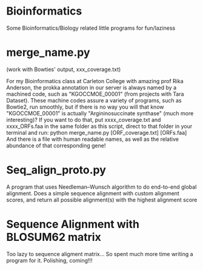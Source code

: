 # Bioinformatics
Some Bioinformatics/Biology related little programs for fun/laziness

# merge_name.py 
(work with Bowties' output, xxx_coverage.txt)

For my Bioinformatics class at Carleton College with amazing prof Rika Anderson, the prokka annotation in our server is always named by a machined code, such as "KGOCCMOE_00001" (from projects with Tara Dataset). These machine codes assure a variety of programs, such as Bowtie2, run smoothly, but if there is no way you will that know "KGOCCMOE_00001" is actually "Argininosuccinate synthase" (much more interesting)?
If you want to do that, put xxxx_coverage.txt and xxxx_ORFs.faa in the same folder as this script, direct to that folder in your terminal and run: python merge_name.py [ORF_coverage.txt] [ORFs.faa]
And there is a file with human readable names, as well as the relative abundance of that corresponding gene! 

# Seq_align_proto.py
A program that uses Needleman–Wunsch algorithm to do end-to-end global alignment. 
Does a simple sequence alignment with custom alignment scores, and return all possible alignment(s) with the highest alignment score 

# Sequence Alignment with BLOSUM62 matrix
Too lazy to sequence aligment matrix... So spent much more time writing a program for it. Polishing, coming!!!
